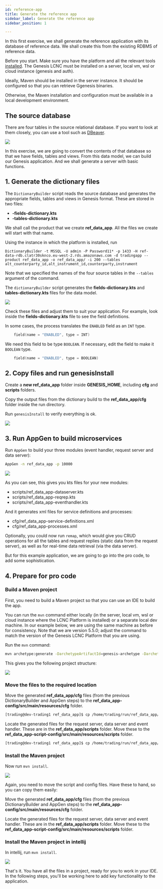```yaml
---
id: reference-app
title: Generate the reference app
sidebar_label: Generate the reference app
sidebar_position: 1

---
```

In this first exercise, we shall generate the reference application with its database of reference data. We shall create this from the existing RDBMS of reference data.

Before you start. Make sure you have the platform and all the relevant tools [installed](/getting-started/get-ready-to-develop/install/). The Genesis LCNC must be installed on a server, local vm, wsl or cloud instance (genesis and auth).

Ideally, Maven should be installed in the server instance. It should be configured so that you can retrieve Ggenesis binaries.

Otherwise, the Maven installation and configuration must be available in a local development environment.

## The source database

There are four tables in the source relational database. If you want to look at them closely, you can use a tool such as [DBeaver](https://dbeaver.com/).

![](/img/dbeaver-screenshot.png)

In this exercise, we are going to convert the contents of that database so that we have fields, tables and views. From this data model, we can build our Genesis application. And we shall generate a server with basic functions.

## 1. Generate the dictionary files

The `DictionaryBuilder` script reads the source database and generates the appropriate fields, tables and views in Genesis format. These are stored in two files:  

* **-fields-dictionary.kts**
* **-tables-dictionary.kts**

We shall call the product that we create **ref_data_app**. All the files we create will start with that name.

Using the instance in which the platform is installed, run

`DictionaryBuilder -t MSSQL -U admin -P Password11* -p 1433 -H ref-data-rdb.clatr30sknco.eu-west-2.rds.amazonaws.com -d tradingapp --product ref_data_app -o ref_data_app/ -i 200 --tables alt_counterparty_id,alt_instrument_id,counterparty,instrument`

Note that we specified the names of the four source tables in the `--tables` argument of the command.

The `dictionaryBuilder` script generates the **fields-dictionary.kts** and **tables-dictionary.kts** files for the data model.

![](/img/dictionary-builder-output.png)

Check these files and adjust them to suit your application. For example, look inside the **fields-dictionary.kts** file to see the field definitions.

In some cases, the process translates the `ENABLED` field as an `INT` type.
```kotlin
    field(name = "ENABLED", type = INT)
```
We need this field to be type `BOOLEAN`. If necessary, edit the field to make it `BOOLEAN` type.

```kotlin
    field(name = "ENABLED", type = BOOLEAN)
```

## 2. Copy files and run genesisInstall

Create a **new ref_data_app** folder inside **GENESIS_HOME**, including **cfg** and **scripts** folders.

Copy the output files from the dictionary build to the **ref_data_app/cfg** folder inside the run directory.

Run `genesisInstall` to verify everything is ok.

![](/img/genesisinstall.png)

## 3. Run AppGen to build microservices

Run `AppGen` to build your three modules (event handler, request server and data server):

```bash
AppGen -n ref_data_app -p 10000
```

![](/img/appgen.png)

As you can see, this gives you kts files for your new modules:

* scripts/ref_data_app-dataserver.kts
* scripts/ref_data_app-reqrep.kts
* scripts/ref_data_app-eventhandler.kts

And it generates xml files for service definitions and processes:

* cfg/ref_data_app-service-definitions.xml
* cfg/ref_data_app-processes.xml

Optionally, you could now run `remap`, which would give you CRUD operations for all the tables and request replies (static data from the request server), as well as for real-time data retrieval (via the data server).

But for this example application, we are going to go into the pro code, to add some sophistication.

## 4. Prepare for pro code

### Build a Maven project

First, you need to build a Maven project so that you can use an IDE to build the app.

You can run the `mvn` command either locally (in the server, local vm, wsl or cloud instance where the LCNC Platform is installed) or a separate local dev machine. In our example below, we are using the same machine as before for consistency. Note that we are version 5.5.0; adjust the command to match the version of the Genesis LCNC Platform that you are using.

Run the `mvn` command:

```bash
mvn archetype:generate -DarchetypeArtifactId=genesis-archetype -DarchetypeGroupId=global.genesis -DgroupId=global.genesis -Dversion=1.0.0-SNAPSHOT -DarchetypeVersion=5.5.0 -DartifactId=ref_data_app -B
```

This gives you the following project structure:

![](/img/maven-archetype-result.png)

### Move the files to the required location

Move the generated **ref_data_app/cfg** files (from the previous DictionaryBuilder and AppGen steps) to the **ref_data_app-config/src/main/resources/cfg** folder.

```bash
[trading@dev-trading1 ref_data_app]$ cp /home/trading/run/ref_data_app/cfg/* ref_data_app-config/src/main/resources/cfg/
```

Locate the generated files for the request server, data server and event handler. These are in the **ref_data_app/scripts** folder. Move these to the **ref_data_app-script-config/src/main/resources/scripts** folder.


```bash
[trading@dev-trading1 ref_data_app]$ cp /home/trading/run/ref_data_app/scripts/* ref_data_app-script-config/src/main/resources/scripts/
```

### Install the Maven project

Now run `mvn install`.

![](/img/build-maven-project-using-mvn-install.png)

Again, you need to move the script and config files. Have these to hand, so you can copy them easily:

Move the generated **ref_data_app/cfg** files (from the previous DictionaryBuilder and AppGen steps) to the **ref_data_app-config/src/main/resources/cfg** folder.

Locate the generated files for the request server, data server and event handler. These are in the  **ref_data_app/scripts** folder. Move these to the **ref_data_app-script-config/src/main/resources/scripts** folder.

### Install the Maven project in intellij

In intellij, run `mvn install`.

![](/img/run-maven-install-in-intellij.png)

That's it. You have all the files in a project, ready for you to work in your IDE. In the following steps, you'll be working here to add key functionality to the application.